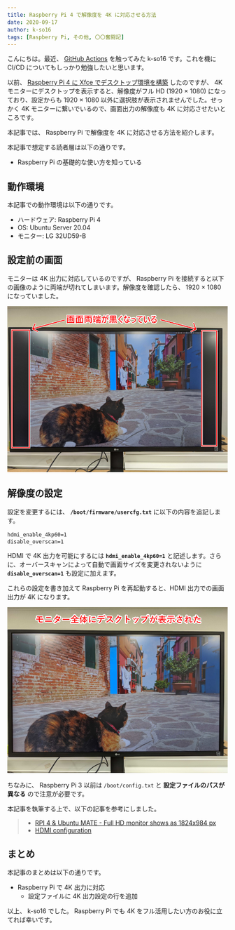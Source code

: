 ```yaml
---
title: Raspberry Pi 4 で解像度を 4K に対応させる方法
date: 2020-09-17
author: k-so16
tags: [Raspberry Pi, その他, 〇〇奮闘記]
---
```


こんにちは。最近、 [GitHub Actions](https://docs.github.com/en/actions) を触ってみた k-so16 です。これを機に CI/CD についてもしっかり勉強したいと思います。

以前、 [Raspberry Pi 4 に Xfce でデスクトップ環境を構築](/setting-ubuntu-desktop-environment-on-raspberry-pi/) したのですが、 4K モニターにデスクトップを表示すると、解像度がフル HD (1920 × 1080) になっており、設定からも 1920 × 1080 以外に選択肢が表示されませんでした。せっかく 4K モニターに繋いでいるので、画面出力の解像度も 4K に対応させたいところです。

本記事では、 Raspberry Pi で解像度を 4K に対応させる方法を紹介します。

本記事で想定する読者層は以下の通りです。

- Raspberry Pi の基礎的な使い方を知っている

## 動作環境

本記事での動作環境は以下の通りです。

- ハードウェア: Raspberry Pi 4
- OS: Ubuntu Server 20.04
- モニター: LG 32UD59-B

## 設定前の画面

モニターは 4K 出力に対応しているのですが、 Raspberry Pi を接続すると以下の画像のように両端が切れてしまいます。解像度を確認したら、 1920 × 1080 になっていました。

![](images/4k-resolution-on-raspberry-pi-4-1.png)

## 解像度の設定

設定を変更するには、 **`/boot/firmware/usercfg.txt`** に以下の内容を追記します。

```
hdmi_enable_4kp60=1
disable_overscan=1
```

HDMI で 4K 出力を可能にするには **`hdmi_enable_4kp60=1`** と記述します。さらに、オーバースキャンによって自動で画面サイズを変更されないように **`disable_overscan=1`** も設定に加えます。

これらの設定を書き加えて Raspberry Pi を再起動すると、HDMI 出力での画面出力が 4K になります。

![](images/4k-resolution-on-raspberry-pi-4-2.png)

ちなみに、 Raspberry Pi 3 以前は `/boot/config.txt` と **設定ファイルのパスが異なる** ので注意が必要です。


本記事を執筆する上で、以下の記事を参考にしました。

> - [RPI 4 &amp; Ubuntu MATE - Full HD monitor shows as 1824x984 px](https://www.dedoimedo.com/computers/rpi4-ubuntu-mate-fix-screen-resolution.html)
> - [HDMI configuration](https://www.raspberrypi.org/documentation/configuration/hdmi-config.md)

## まとめ

本記事のまとめは以下の通りです。

- Raspberry Pi で 4K 出力に対応
    - 設定ファイルに 4K 出力設定の行を追加

以上、 k-so16 でした。 Raspberry Pi でも 4K をフル活用したい方のお役に立てれば幸いです。